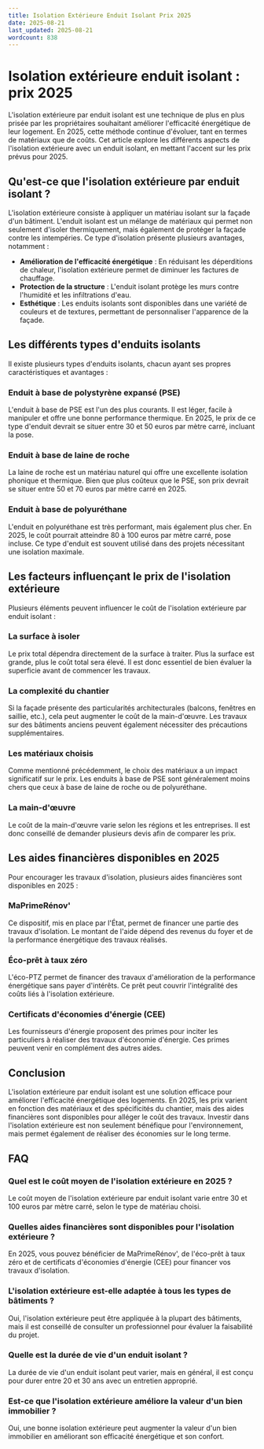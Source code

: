 ```yaml
---
title: Isolation Extérieure Enduit Isolant Prix 2025
date: 2025-08-21
last_updated: 2025-08-21
wordcount: 838
---
```


# Isolation extérieure enduit isolant : prix 2025

L'isolation extérieure par enduit isolant est une technique de plus en plus prisée par les propriétaires souhaitant améliorer l'efficacité énergétique de leur logement. En 2025, cette méthode continue d'évoluer, tant en termes de matériaux que de coûts. Cet article explore les différents aspects de l'isolation extérieure avec un enduit isolant, en mettant l'accent sur les prix prévus pour 2025.

## Qu'est-ce que l'isolation extérieure par enduit isolant ?

L'isolation extérieure consiste à appliquer un matériau isolant sur la façade d'un bâtiment. L'enduit isolant est un mélange de matériaux qui permet non seulement d'isoler thermiquement, mais également de protéger la façade contre les intempéries. Ce type d'isolation présente plusieurs avantages, notamment :

- **Amélioration de l'efficacité énergétique** : En réduisant les déperditions de chaleur, l'isolation extérieure permet de diminuer les factures de chauffage.
- **Protection de la structure** : L'enduit isolant protège les murs contre l'humidité et les infiltrations d'eau.
- **Esthétique** : Les enduits isolants sont disponibles dans une variété de couleurs et de textures, permettant de personnaliser l'apparence de la façade.

## Les différents types d'enduits isolants

Il existe plusieurs types d'enduits isolants, chacun ayant ses propres caractéristiques et avantages :

### Enduit à base de polystyrène expansé (PSE)

L'enduit à base de PSE est l'un des plus courants. Il est léger, facile à manipuler et offre une bonne performance thermique. En 2025, le prix de ce type d'enduit devrait se situer entre 30 et 50 euros par mètre carré, incluant la pose.

### Enduit à base de laine de roche

La laine de roche est un matériau naturel qui offre une excellente isolation phonique et thermique. Bien que plus coûteux que le PSE, son prix devrait se situer entre 50 et 70 euros par mètre carré en 2025.

### Enduit à base de polyuréthane

L'enduit en polyuréthane est très performant, mais également plus cher. En 2025, le coût pourrait atteindre 80 à 100 euros par mètre carré, pose incluse. Ce type d'enduit est souvent utilisé dans des projets nécessitant une isolation maximale.

## Les facteurs influençant le prix de l'isolation extérieure

Plusieurs éléments peuvent influencer le coût de l'isolation extérieure par enduit isolant :

### La surface à isoler

Le prix total dépendra directement de la surface à traiter. Plus la surface est grande, plus le coût total sera élevé. Il est donc essentiel de bien évaluer la superficie avant de commencer les travaux.

### La complexité du chantier

Si la façade présente des particularités architecturales (balcons, fenêtres en saillie, etc.), cela peut augmenter le coût de la main-d'œuvre. Les travaux sur des bâtiments anciens peuvent également nécessiter des précautions supplémentaires.

### Les matériaux choisis

Comme mentionné précédemment, le choix des matériaux a un impact significatif sur le prix. Les enduits à base de PSE sont généralement moins chers que ceux à base de laine de roche ou de polyuréthane.

### La main-d'œuvre

Le coût de la main-d'œuvre varie selon les régions et les entreprises. Il est donc conseillé de demander plusieurs devis afin de comparer les prix.

## Les aides financières disponibles en 2025

Pour encourager les travaux d'isolation, plusieurs aides financières sont disponibles en 2025 :

### MaPrimeRénov'

Ce dispositif, mis en place par l'État, permet de financer une partie des travaux d'isolation. Le montant de l'aide dépend des revenus du foyer et de la performance énergétique des travaux réalisés.

### Éco-prêt à taux zéro

L'éco-PTZ permet de financer des travaux d'amélioration de la performance énergétique sans payer d'intérêts. Ce prêt peut couvrir l'intégralité des coûts liés à l'isolation extérieure.

### Certificats d'économies d'énergie (CEE)

Les fournisseurs d'énergie proposent des primes pour inciter les particuliers à réaliser des travaux d'économie d'énergie. Ces primes peuvent venir en complément des autres aides.

## Conclusion

L'isolation extérieure par enduit isolant est une solution efficace pour améliorer l'efficacité énergétique des logements. En 2025, les prix varient en fonction des matériaux et des spécificités du chantier, mais des aides financières sont disponibles pour alléger le coût des travaux. Investir dans l'isolation extérieure est non seulement bénéfique pour l'environnement, mais permet également de réaliser des économies sur le long terme.

## FAQ

### Quel est le coût moyen de l'isolation extérieure en 2025 ?

Le coût moyen de l'isolation extérieure par enduit isolant varie entre 30 et 100 euros par mètre carré, selon le type de matériau choisi.

### Quelles aides financières sont disponibles pour l'isolation extérieure ?

En 2025, vous pouvez bénéficier de MaPrimeRénov', de l'éco-prêt à taux zéro et de certificats d'économies d'énergie (CEE) pour financer vos travaux d'isolation.

### L'isolation extérieure est-elle adaptée à tous les types de bâtiments ?

Oui, l'isolation extérieure peut être appliquée à la plupart des bâtiments, mais il est conseillé de consulter un professionnel pour évaluer la faisabilité du projet.

### Quelle est la durée de vie d'un enduit isolant ?

La durée de vie d'un enduit isolant peut varier, mais en général, il est conçu pour durer entre 20 et 30 ans avec un entretien approprié.

### Est-ce que l'isolation extérieure améliore la valeur d'un bien immobilier ?

Oui, une bonne isolation extérieure peut augmenter la valeur d'un bien immobilier en améliorant son efficacité énergétique et son confort.